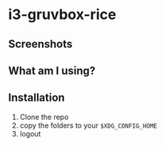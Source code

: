 # i3-gruvbox-rice

## Screenshots

## What am I using?

## Installation
1. Clone the repo
2. copy the folders to your `$XDG_CONFIG_HOME`
3. logout
